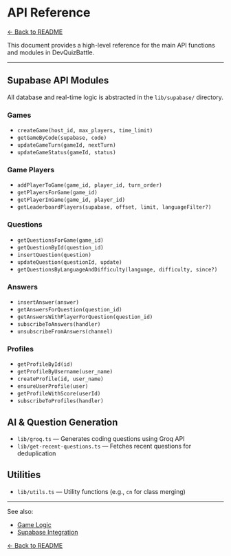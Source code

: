 # API Reference

[← Back to README](../README.md)

This document provides a high-level reference for the main API functions and modules in DevQuizBattle.

---

## Supabase API Modules

All database and real-time logic is abstracted in the `lib/supabase/` directory.

### Games

- `createGame(host_id, max_players, time_limit)`
- `getGameByCode(supabase, code)`
- `updateGameTurn(gameId, nextTurn)`
- `updateGameStatus(gameId, status)`

### Game Players

- `addPlayerToGame(game_id, player_id, turn_order)`
- `getPlayersForGame(game_id)`
- `getPlayerInGame(game_id, player_id)`
- `getLeaderboardPlayers(supabase, offset, limit, languageFilter?)`

### Questions

- `getQuestionsForGame(game_id)`
- `getQuestionById(question_id)`
- `insertQuestion(question)`
- `updateQuestion(questionId, update)`
- `getQuestionsByLanguageAndDifficulty(language, difficulty, since?)`

### Answers

- `insertAnswer(answer)`
- `getAnswersForQuestion(question_id)`
- `getAnswersWithPlayerForQuestion(question_id)`
- `subscribeToAnswers(handler)`
- `unsubscribeFromAnswers(channel)`

### Profiles

- `getProfileById(id)`
- `getProfileByUsername(user_name)`
- `createProfile(id, user_name)`
- `ensureUserProfile(user)`
- `getProfileWithScore(userId)`
- `subscribeToProfiles(handler)`

## AI & Question Generation

- `lib/groq.ts` — Generates coding questions using Groq API
- `lib/get-recent-questions.ts` — Fetches recent questions for deduplication

## Utilities

- `lib/utils.ts` — Utility functions (e.g., `cn` for class merging)

---

See also:

- [Game Logic](./game-logic.md)
- [Supabase Integration](./supabase.md)

[← Back to README](../README.md)
